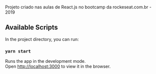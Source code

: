 Projeto criado nas aulas de React.js no bootcamp da rockeseat.com.br - 2019

## Available Scripts

In the project directory, you can run:

### `yarn start`

Runs the app in the development mode.<br />
Open [http://localhost:3000](http://localhost:3000) to view it in the browser.

